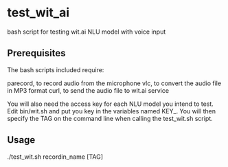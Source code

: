 # test_wit_ai
bash script for testing wit.ai NLU model with voice input

## Prerequisites
The bash scripts included require: 

parecord, to record audio from the microphone
vlc, to convert the audio file in MP3 format
curl, to send the audio file to wit.ai service

You will also need the access key for each NLU model you intend to test. Edit bin/wit.sh and put you key in the variables named KEY_<TAG>. You will then specify the TAG on the command line when calling the test_wit.sh script.

## Usage
./test_wit.sh recordin_name [TAG]
